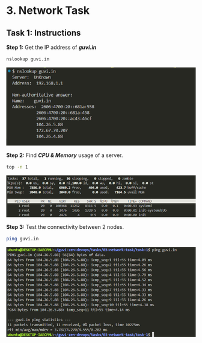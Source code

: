# 3. Network Task

## Task 1: Instructions

**Step 1:** Get the IP address of ***guvi.in***

```bash
nslookup guvi.in
```

![Result 1](./screenshots/result-1.png)

**Step 2:** Find ***CPU & Memory*** usage of a server.

```bash
top -n 1
```

![Result 2](./screenshots/result-2.png)

**Step 3:** Test the connectivity between 2 nodes.

```bash
ping guvi.in
```

![Result 3](./screenshots/result-3.png)
